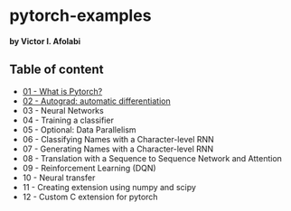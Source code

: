 # pytorch-examples

#### by Victor I. Afolabi



## Table of content

- [01 - What is Pytorch?](https://github.com/victor-iyiola/pytorch-examples/tree/master/01%20-%20What%20is%20Pytorch%3F)
- [02 - Autograd: automatic differentiation](https://github.com/victor-iyiola/pytorch-examples/tree/master/02%20-%20Autograd–%20automatic%20differentiation)
- 03 - Neural Networks
- 04 - Training a classifier
- 05 - Optional: Data Parallelism
- 06 - Classifying Names with a Character-level RNN
- 07 - Generating Names with a Character-level RNN
- 08 - Translation with a Sequence to Sequence Network and Attention
- 09 - Reinforcement Learning (DQN)
- 10 - Neural transfer
- 11 - Creating extension using numpy and scipy
- 12 - Custom C extension for pytorch